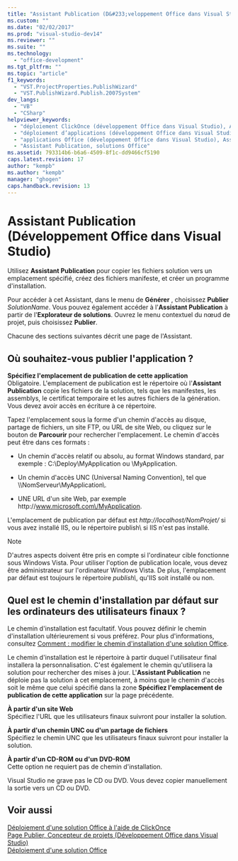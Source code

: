 ```yaml
---
title: "Assistant Publication (D&#233;veloppement Office dans Visual Studio) | Microsoft Docs"
ms.custom: ""
ms.date: "02/02/2017"
ms.prod: "visual-studio-dev14"
ms.reviewer: ""
ms.suite: ""
ms.technology: 
  - "office-development"
ms.tgt_pltfrm: ""
ms.topic: "article"
f1_keywords: 
  - "VST.ProjectProperties.PublishWizard"
  - "VST.PublishWizard.Publish.2007System"
dev_langs: 
  - "VB"
  - "CSharp"
helpviewer_keywords: 
  - "déploiement ClickOnce (développement Office dans Visual Studio), Assistant Publication"
  - "déploiement d’applications (développement Office dans Visual Studio), Assistant Publication"
  - "applications Office (développement Office dans Visual Studio), Assistant Publication"
  - "Assistant Publication, solutions Office"
ms.assetid: 793314b6-b6a6-4509-8f1c-dd9466cf5190
caps.latest.revision: 17
author: "kempb"
ms.author: "kempb"
manager: "ghogen"
caps.handback.revision: 13
---
```

# Assistant Publication (D&#233;veloppement Office dans Visual Studio)
  Utilisez **Assistant Publication** pour copier les fichiers solution vers un emplacement spécifié, créez des fichiers manifeste, et créer un programme d'installation.  
  
 Pour accéder à cet Assistant, dans le menu de **Générer** , choisissez **Publier** *SolutionName*.  Vous pouvez également accéder à l'**Assistant Publication** à partir de l'**Explorateur de solutions**.  Ouvrez le menu contextuel du nœud de projet, puis choisissez **Publier**.  
  
 Chacune des sections suivantes décrit une page de l'Assistant.  
  
## Où souhaitez\-vous publier l'application ?  
 **Spécifiez l'emplacement de publication de cette application**  
 Obligatoire.  L'emplacement de publication est le répertoire où l'**Assistant Publication** copie les fichiers de la solution, tels que les manifestes, les assemblys, le certificat temporaire et les autres fichiers de la génération.  Vous devez avoir accès en écriture à ce répertoire.  
  
 Tapez l'emplacement sous la forme d'un chemin d'accès au disque, partage de fichiers, un site FTP, ou URL de site Web, ou cliquez sur le bouton de **Parcourir** pour rechercher l'emplacement.  Le chemin d'accès peut être dans ces formats :  
  
-   Un chemin d'accès relatif ou absolu, au format Windows standard, par exemple : C:\\Deploy\\MyApplication ou \\MyApplication.  
  
-   Un chemin d'accès UNC \(Universal Naming Convention\), tel que \\\\NomServeur\\MyApplication\\.  
  
-   UNE URL d'un site Web, par exemple http:\/\/www.microsoft.com\/MyApplication.  
  
 L'emplacement de publication par défaut est *http:\/\/localhost\/NomProjet\/* si vous avez installé IIS, ou le répertoire publish\\ si IIS n'est pas installé.  
  
> [!NOTE]  
>  D'autres aspects doivent être pris en compte si l'ordinateur cible fonctionne sous Windows Vista.  Pour utiliser l'option de publication locale, vous devez être administrateur sur l'ordinateur Windows Vista.  De plus, l'emplacement par défaut est toujours le répertoire *publish\\*, qu'IIS soit installé ou non.  
  
## Quel est le chemin d'installation par défaut sur les ordinateurs des utilisateurs finaux ?  
 Le chemin d'installation est facultatif.  Vous pouvez définir le chemin d'installation ultérieurement si vous préférez.  Pour plus d'informations, consultez [Comment : modifier le chemin d'installation d'une solution Office](http://msdn.microsoft.com/fr-fr/d0eaa07b-2d72-4902-899f-2f9fb165b8fd).  
  
 Le chemin d'installation est le répertoire à partir duquel l'utilisateur final installera la personnalisation.  C'est également le chemin qu'utilisera la solution pour rechercher des mises à jour.  L'**Assistant Publication** ne déploie pas la solution à cet emplacement, à moins que le chemin d'accès soit le même que celui spécifié dans la zone **Spécifiez l'emplacement de publication de cette application** sur la page précédente.  
  
 **À partir d'un site Web**  
 Spécifiez l'URL que les utilisateurs finaux suivront pour installer la solution.  
  
 **À partir d'un chemin UNC ou d'un partage de fichiers**  
 Spécifiez le chemin UNC que les utilisateurs finaux suivront pour installer la solution.  
  
 **À partir d'un CD\-ROM ou d'un DVD\-ROM**  
 Cette option ne requiert pas de chemin d'installation.  
  
 Visual Studio ne grave pas le CD ou DVD.  Vous devez copier manuellement la sortie vers un CD ou DVD.  
  
## Voir aussi  
 [Déploiement d'une solution Office à l'aide de ClickOnce](../vsto/deploying-an-office-solution-by-using-clickonce.md)   
 [Page Publier, Concepteur de projets &#40;Développement Office dans Visual Studio&#41;](../vsto/publish-page-project-designer-office-development-in-visual-studio.md)   
 [Déploiement d'une solution Office](../vsto/deploying-an-office-solution.md)  
  
  